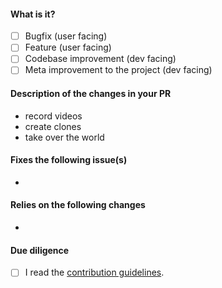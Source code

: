 <!-- Hey there. Thank you so much for improving NewPipe, and filling out the details. Having roughly the same layout helps everyone considerably :)-->

#### What is it?
- [ ] Bugfix (user facing)
- [ ] Feature (user facing)
- [ ] Codebase improvement (dev facing)
- [ ] Meta improvement to the project (dev facing)

#### Description of the changes in your PR
<!-- While bullet points are the norm in this section, feel free to write free-form text instead of a list -->
- record videos
- create clones
- take over the world

#### Fixes the following issue(s)
<!-- Also add any other links relevant to your change. -->
- 

#### Relies on the following changes
<!-- Delete this if it doesn't apply to you. -->
- 

#### Due diligence
- [ ] I read the [contribution guidelines](https://github.com/TeamNewPipe/NewPipe/blob/HEAD/.github/CONTRIBUTING.md).
